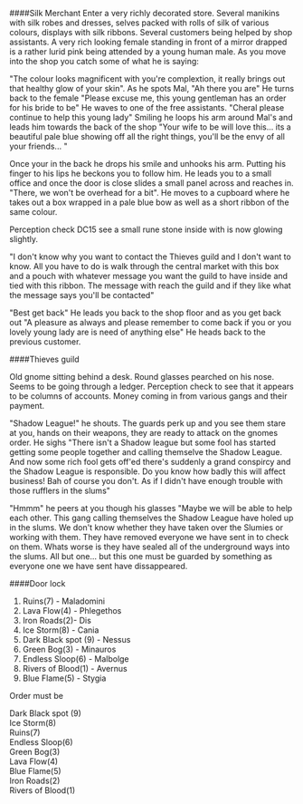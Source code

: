 ####Silk Merchant
Enter a very richly decorated store. Several manikins with silk robes and dresses, selves packed with rolls of silk of various colours, displays with silk ribbons. Several customers being helped by shop assistants. A very rich looking female standing in front of a mirror drapped is a rather lurid pink being attended by a young human male. As you move into the shop you catch some of what he is saying:

"The colour looks magnificent with you're complextion, it really brings out that healthy glow of your skin". As he spots Mal, "Ah there you are" He turns back to the female "Please excuse me, this young gentleman has an order for his bride to be" He waves to one of the free assistants. "Cheral please continue to help this young lady" Smiling he loops his arm around Mal's and leads him towards the back of the shop "Your wife to be will love this... its a beautiful pale blue showing off all the right things, you'll be the envy of all your friends... "  

Once your in the back he drops his smile and unhooks his arm. Putting his finger to his lips he beckons you to follow him. He leads you to a small office and once the door is close slides a small panel across and reaches in. "There, we won't be overhead for a bit". He moves to a cupboard where he takes out a box wrapped in a pale blue bow as well as a short ribbon of the same colour.  

Perception check DC15 see a small rune stone inside with is now glowing slightly.

"I don't know why you want to contact the Thieves guild and I don't want to know. All you have to do is walk through the central market with this box and a pouch with whatever message you want the guild to have inside and tied with this ribbon. The message with reach the guild and if they like what the message says you'll be contacted"

"Best get back" He leads you back to the shop floor and as you get back out "A pleasure as always and please remember to come back if you or you lovely young lady are is need of anything else" He heads back to the previous customer.

####Thieves guild

Old gnome sitting behind a desk. Round glasses pearched on his nose. Seems to be going through a ledger. Perception check to see that it appears to be columns of accounts. Money coming in from various gangs and their payment.  

"Shadow League!" he shouts. The guards perk up and you see them stare at you, hands on their weapons, they are ready to attack on the gnomes order. He sighs "There isn't a Shadow league but some fool has started getting some people together and calling themselve the Shadow League. And now some rich fool gets off'ed there's suddenly a grand conspircy and the Shadow League is responsible. Do you know how badly this will affect business! Bah of course you don't. As if I didn't have enough trouble with those rufflers in the slums"   

"Hmmm" he peers at you though his glasses "Maybe we will be able to help each other. This gang calling themselves the Shadow League have holed up in the slums. We don't know whether they have taken over the Slumies or working with them. They have removed everyone we have sent in to check on them. Whats worse is they have sealed all of the underground ways into the slums. All but one... but this one must be guarded by something as everyone one we have sent have dissappeared.

####Door lock

1. Ruins(7) - Maladomini  
2. Lava Flow(4) - Phlegethos
3. Iron Roads(2)- Dis  
4. Ice Storm(8) - Cania  
5. Dark Black spot (9) - Nessus   
6. Green Bog(3) - Minauros  
7. Endless Sloop(6) - Malbolge
8. Rivers of Blood(1) - Avernus 
9. Blue Flame(5) - Stygia  

Order must be 

Dark Black spot (9)  
Ice Storm(8)  
Ruins(7)  
Endless Sloop(6)  
Green Bog(3)  
Lava Flow(4)  
Blue Flame(5)  
Iron Roads(2)  
Rivers of Blood(1)  
